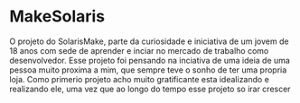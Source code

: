 # MakeSolaris
O projeto do SolarisMake, parte da curiosidade e iniciativa de um jovem de 18 anos com sede de aprender e inciar no mercado de trabalho como 
desenvolvedor.
Esse projeto foi pensando na inciativa de uma ideia de uma pessoa muito proxima a mim, que sempre teve o sonho de ter uma propria loja.
Como primerio projeto acho muito gratificante esta idealizando e realizando ele, uma vez que ao longo do tempo esse projeto so irar crescer
